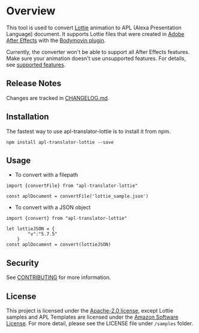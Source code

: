 # Overview

This tool is used to convert [Lottie](https://github.com/airbnb/lottie-web)  animation to APL (Alexa Presentation Language) document. It supports Lottie files that were created in [Adobe After Effects](https://www.adobe.com/products/aftereffects.html) with the [Bodymovin plugin](https://aescripts.com/bodymovin/).

Currently, the converter won't be able to support all After Effects features. Make sure your animation doesn't use unsupported features. For details, see [supported features](https://developer.amazon.com/de-DE/docs/alexa/alexa-presentation-language/import-lottie-animation.html#supported-features).

## Release Notes

Changes are tracked in [CHANGELOG.md](CHANGELOG.md).

## Installation

The fastest way to use apl-translator-lottie is to install it from npm.

```
npm install apl-translator-lottie --save
```

## Usage

* To convert with a filepath

```
import {convertFile} from "apl-translator-lottie"

const aplDocument = convertFile('lottie_sample.json')
```

* To convert with a JSON object

```
import {convert} from "apl-translator-lottie"

let lottieJSON = {
        "v":"5.7.5"
    }
const aplDocument = convert(lottieJSON)
```

## Security

See [CONTRIBUTING](CONTRIBUTING.md#security-issue-notifications) for more information.

## License

This project is licensed under the [Apache-2.0 license](https://www.apache.org/licenses/LICENSE-2.0), except Lottie samples and APL Templates are licensed under the [Amazon Software License](https://aws.amazon.com/asl/). For more detail, please see the LICENSE file under `/samples` folder.

